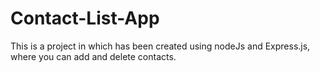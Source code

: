 # Contact-List-App
This is a project in which has been created using nodeJs and Express.js, where you can add and delete contacts.
